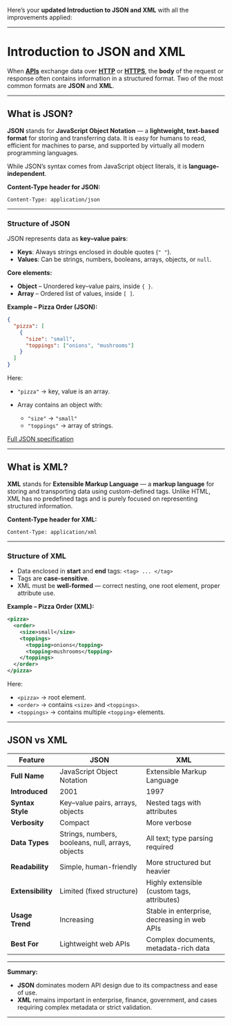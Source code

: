 Here’s your **updated Introduction to JSON and XML** with all the improvements applied:

---

# **Introduction to JSON and XML**

When **[APIs](/docs/fundamentals/api.md)** exchange data over **[HTTP](/docs/fundamentals/http.md)** or **[HTTPS](/docs/fundamentals/https.md)**, the **body** of the request or response often contains information in a structured format.
Two of the most common formats are **JSON** and **XML**.

---

## **What is JSON?**

**JSON** stands for **JavaScript Object Notation** — a **lightweight, text-based format** for storing and transferring data.
It is easy for humans to read, efficient for machines to parse, and supported by virtually all modern programming languages.

While JSON’s syntax comes from JavaScript object literals, it is **language-independent**.

**Content-Type header for JSON:**

```
Content-Type: application/json
```

---

### **Structure of JSON**

JSON represents data as **key–value pairs**:

* **Keys**: Always strings enclosed in double quotes (`" "`).
* **Values**: Can be strings, numbers, booleans, arrays, objects, or `null`.

**Core elements:**

* **Object** – Unordered key–value pairs, inside `{ }`.
* **Array** – Ordered list of values, inside `[ ]`.

**Example – Pizza Order (JSON):**

```json
{
  "pizza": [
    {
      "size": "small",
      "toppings": ["onions", "mushrooms"]
    }
  ]
}
```

Here:

* `"pizza"` → key, value is an array.
* Array contains an object with:

  * `"size"` → `"small"`
  * `"toppings"` → array of strings.

[Full JSON specification](https://www.json.org/json-en.html)

---

## **What is XML?**

**XML** stands for **Extensible Markup Language** — a **markup language** for storing and transporting data using custom-defined tags.
Unlike HTML, XML has no predefined tags and is purely focused on representing structured information.

**Content-Type header for XML:**

```
Content-Type: application/xml
```

---

### **Structure of XML**

* Data enclosed in **start** and **end** tags: `<tag> ... </tag>`
* Tags are **case-sensitive**.
* XML must be **well-formed** — correct nesting, one root element, proper attribute use.

**Example – Pizza Order (XML):**

```xml
<pizza>
  <order>
    <size>small</size>
    <toppings>
      <topping>onions</topping>
      <topping>mushrooms</topping>
    </toppings>
  </order>
</pizza>
```

Here:

* `<pizza>` → root element.
* `<order>` → contains `<size>` and `<toppings>`.
* `<toppings>` → contains multiple `<topping>` elements.

---

## **JSON vs XML**

| Feature           | JSON                                              | XML                                          |
| ----------------- | ------------------------------------------------- | -------------------------------------------- |
| **Full Name**     | JavaScript Object Notation                        | Extensible Markup Language                   |
| **Introduced**    | 2001                                              | 1997                                         |
| **Syntax Style**  | Key–value pairs, arrays, objects                  | Nested tags with attributes                  |
| **Verbosity**     | Compact                                           | More verbose                                 |
| **Data Types**    | Strings, numbers, booleans, null, arrays, objects | All text; type parsing required              |
| **Readability**   | Simple, human-friendly                            | More structured but heavier                  |
| **Extensibility** | Limited (fixed structure)                         | Highly extensible (custom tags, attributes)  |
| **Usage Trend**   | Increasing                                        | Stable in enterprise, decreasing in web APIs |
| **Best For**      | Lightweight web APIs                              | Complex documents, metadata-rich data        |

---

**Summary:**

* **JSON** dominates modern API design due to its compactness and ease of use.
* **XML** remains important in enterprise, finance, government, and cases requiring complex metadata or strict validation.

---

